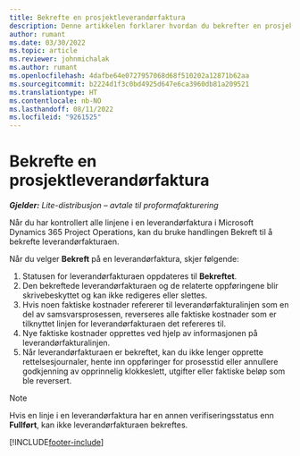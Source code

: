 ```yaml
---
title: Bekrefte en prosjektleverandørfaktura
description: Denne artikkelen forklarer hvordan du bekrefter en prosjektleverandørfaktura i Microsoft Dynamics 365 Project Operations og den økonomiske virkningen av å bekrefte en prosjektleverandørfaktura.
author: rumant
ms.date: 03/30/2022
ms.topic: article
ms.reviewer: johnmichalak
ms.author: rumant
ms.openlocfilehash: 4dafbe64e0727957068d68f510202a12871b62aa
ms.sourcegitcommit: b2224d1f3c0bd4925d647e6ca3960db81a209521
ms.translationtype: HT
ms.contentlocale: nb-NO
ms.lasthandoff: 08/11/2022
ms.locfileid: "9261525"
---
```

# <a name="confirm-a-project-vendor-invoice"></a>Bekrefte en prosjektleverandørfaktura

_**Gjelder:** Lite-distribusjon – avtale til proformafakturering_

Når du har kontrollert alle linjene i en leverandørfaktura i Microsoft Dynamics 365 Project Operations, kan du bruke handlingen Bekreft til å bekrefte leverandørfakturaen.

Når du velger **Bekreft** på en leverandørfaktura, skjer følgende:

1. Statusen for leverandørfakturaen oppdateres til **Bekreftet**.
2. Den bekreftede leverandørfakturaen og de relaterte oppføringene blir skrivebeskyttet og kan ikke redigeres eller slettes.
3. Hvis noen faktiske kostnader refererer til leverandørfakturalinjen som en del av samsvarsprosessen, reverseres alle faktiske kostnader som er tilknyttet linjen for leverandørfakturaen det refereres til.
4. Nye faktiske kostnader opprettes ved hjelp av informasjonen på leverandørfakturalinjen.
5. Når leverandørfakturaen er bekreftet, kan du ikke lenger opprette rettelsesjournaler, hente inn oppføringer for prosesstid eller annullere godkjenning av opprinnelig klokkeslett, utgifter eller faktiske beløp som ble reversert.

> [!NOTE]
> Hvis en linje i en leverandørfaktura har en annen verifiseringsstatus enn **Fullført**, kan ikke leverandørfakturaen bekreftes.

[!INCLUDE[footer-include](../../includes/footer-banner.md)]
